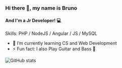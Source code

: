 ### Hi there 👋, my name is Bruno
#### And I'm a Jr Developer! :computer:

Skills: PHP / NodeJS / Angular / JS / MySQL

- 🌱 I’m currently learning CS and Web Development 
- ⚡ Fun fact: I also Play Guitar and Bass :guitar: 

![GitHub stats](https://github-readme-stats.vercel.app/api?username=Bruends&theme=dark&show_icons=true)  
